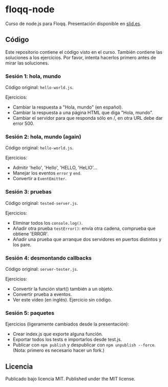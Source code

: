 # floqq-node

Curso de node.js para Floqq.
Presentación disponible en [slid.es](http://slid.es/alexfernandez/node-js-floqq).

## Código

Este repositorio contiene el código visto en el curso.
También contiene las soluciones a los ejercicios.
Por favor, intenta hacerlos primero antes de mirar las soluciones.

### Sesión 1: hola, mundo

Código original: `hello-world.js`.

Ejercicios:
* Cambiar la respuesta a "Hola, mundo" (en español).
* Cambiar la respuesta a una página HTML que diga "Hola, mundo".
* Cambiar el servidor para que responda sólo en /, en otra URL debe dar error 500.

### Sesión 2: hola, mundo (again)

Código original: `hello-world.js`.

Ejercicios:
* Admitir 'hello', 'Hello', 'HELLO, 'HeLlO'...
* Manejar los eventos `error` y `end`.
* Convertir a `EventEmitter`.

### Sesión 3: pruebas

Código original: `tested-server.js`.

Ejercicios:
* Eliminar todos los `console.log()`.
* Añadir otra prueba `testError()`: envía otra cadena, comprueba que obtiene 'ERROR'.
* Añadir una prueba que arranque dos servidores en puertos distintos y los pare.

### Sesión 4: desmontando callbacks

Código original: `server-tester.js`.

Ejercicios:
* Convertir la función start() también a un objeto.
* Convertir prueba a eventos.
* Ver este vídeo (en inglés). Ejercicio sin código.

### Sesión 5: paquetes

Ejercicios (ligeramente cambiados desde la presentación):
* Crear index.js que exporte alguna función.
* Exportar todos los tests e importarlos desde test.js.
* Publicar con `npm publish` y despublicar con `npm unpublish --force`.
  (Nota: primero es necesario hacer un fork.)

## Licencia

Publicado bajo licencia MIT.
Published under the MIT license.


